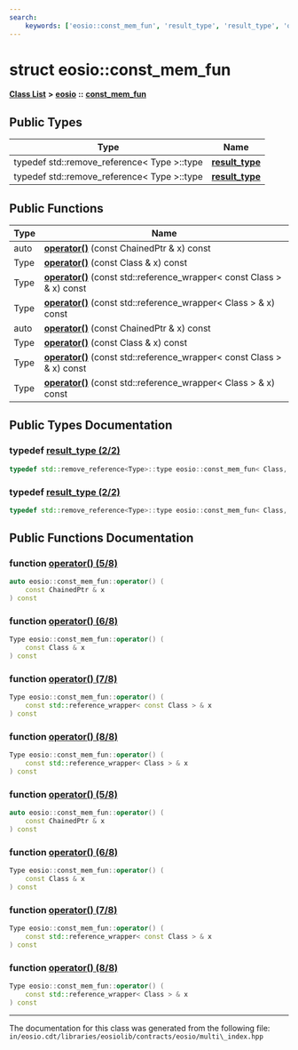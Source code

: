 ```yaml
---
search:
    keywords: ['eosio::const_mem_fun', 'result_type', 'result_type', 'operator()', 'operator()', 'operator()', 'operator()', 'operator()', 'operator()', 'operator()', 'operator()']
---
```


# struct eosio::const\_mem\_fun

[**Class List**](annotated.md) **>** [**eosio**](namespaceeosio.md) **::** [**const\_mem\_fun**](structeosio_1_1const__mem__fun.md)


## Public Types

|Type|Name|
|-----|-----|
|typedef std::remove\_reference< Type >::type|[**result\_type**](structeosio_1_1const__mem__fun_a12f7a54a640c4224bccfbbe401ffb16f.md#1a12f7a54a640c4224bccfbbe401ffb16f)|
|typedef std::remove\_reference< Type >::type|[**result\_type**](structeosio_1_1const__mem__fun_a12f7a54a640c4224bccfbbe401ffb16f.md#1a12f7a54a640c4224bccfbbe401ffb16f)|


## Public Functions

|Type|Name|
|-----|-----|
|auto|[**operator()**](structeosio_1_1const__mem__fun_a3c026ddc053c6c87d0c466830cc691c9.md#1a3c026ddc053c6c87d0c466830cc691c9) (const ChainedPtr & x) const |
|Type|[**operator()**](structeosio_1_1const__mem__fun_a04df970f69c75d7fc9d4949c3c0b0d19.md#1a04df970f69c75d7fc9d4949c3c0b0d19) (const Class & x) const |
|Type|[**operator()**](structeosio_1_1const__mem__fun_a35e521958c3954d0eacac56ce37153d7.md#1a35e521958c3954d0eacac56ce37153d7) (const std::reference\_wrapper< const Class > & x) const |
|Type|[**operator()**](structeosio_1_1const__mem__fun_a8191e327113ef08c101ae22d495315ae.md#1a8191e327113ef08c101ae22d495315ae) (const std::reference\_wrapper< Class > & x) const |
|auto|[**operator()**](structeosio_1_1const__mem__fun_a3c026ddc053c6c87d0c466830cc691c9.md#1a3c026ddc053c6c87d0c466830cc691c9) (const ChainedPtr & x) const |
|Type|[**operator()**](structeosio_1_1const__mem__fun_a04df970f69c75d7fc9d4949c3c0b0d19.md#1a04df970f69c75d7fc9d4949c3c0b0d19) (const Class & x) const |
|Type|[**operator()**](structeosio_1_1const__mem__fun_a35e521958c3954d0eacac56ce37153d7.md#1a35e521958c3954d0eacac56ce37153d7) (const std::reference\_wrapper< const Class > & x) const |
|Type|[**operator()**](structeosio_1_1const__mem__fun_a8191e327113ef08c101ae22d495315ae.md#1a8191e327113ef08c101ae22d495315ae) (const std::reference\_wrapper< Class > & x) const |


## Public Types Documentation

### typedef <a id="1a12f7a54a640c4224bccfbbe401ffb16f" href="#1a12f7a54a640c4224bccfbbe401ffb16f">result\_type (2/2)</a>

```cpp
typedef std::remove_reference<Type>::type eosio::const_mem_fun< Class, Type, PtrToMemberFunction >::result_type;
```



### typedef <a id="1a12f7a54a640c4224bccfbbe401ffb16f" href="#1a12f7a54a640c4224bccfbbe401ffb16f">result\_type (2/2)</a>

```cpp
typedef std::remove_reference<Type>::type eosio::const_mem_fun< Class, Type, PtrToMemberFunction >::result_type;
```



## Public Functions Documentation

### function <a id="1a3c026ddc053c6c87d0c466830cc691c9" href="#1a3c026ddc053c6c87d0c466830cc691c9">operator() (5/8)</a>

```cpp
auto eosio::const_mem_fun::operator() (
    const ChainedPtr & x
) const
```



### function <a id="1a04df970f69c75d7fc9d4949c3c0b0d19" href="#1a04df970f69c75d7fc9d4949c3c0b0d19">operator() (6/8)</a>

```cpp
Type eosio::const_mem_fun::operator() (
    const Class & x
) const
```



### function <a id="1a35e521958c3954d0eacac56ce37153d7" href="#1a35e521958c3954d0eacac56ce37153d7">operator() (7/8)</a>

```cpp
Type eosio::const_mem_fun::operator() (
    const std::reference_wrapper< const Class > & x
) const
```



### function <a id="1a8191e327113ef08c101ae22d495315ae" href="#1a8191e327113ef08c101ae22d495315ae">operator() (8/8)</a>

```cpp
Type eosio::const_mem_fun::operator() (
    const std::reference_wrapper< Class > & x
) const
```



### function <a id="1a3c026ddc053c6c87d0c466830cc691c9" href="#1a3c026ddc053c6c87d0c466830cc691c9">operator() (5/8)</a>

```cpp
auto eosio::const_mem_fun::operator() (
    const ChainedPtr & x
) const
```



### function <a id="1a04df970f69c75d7fc9d4949c3c0b0d19" href="#1a04df970f69c75d7fc9d4949c3c0b0d19">operator() (6/8)</a>

```cpp
Type eosio::const_mem_fun::operator() (
    const Class & x
) const
```



### function <a id="1a35e521958c3954d0eacac56ce37153d7" href="#1a35e521958c3954d0eacac56ce37153d7">operator() (7/8)</a>

```cpp
Type eosio::const_mem_fun::operator() (
    const std::reference_wrapper< const Class > & x
) const
```



### function <a id="1a8191e327113ef08c101ae22d495315ae" href="#1a8191e327113ef08c101ae22d495315ae">operator() (8/8)</a>

```cpp
Type eosio::const_mem_fun::operator() (
    const std::reference_wrapper< Class > & x
) const
```





----------------------------------------
The documentation for this class was generated from the following file: `in/eosio.cdt/libraries/eosiolib/contracts/eosio/multi\_index.hpp`
